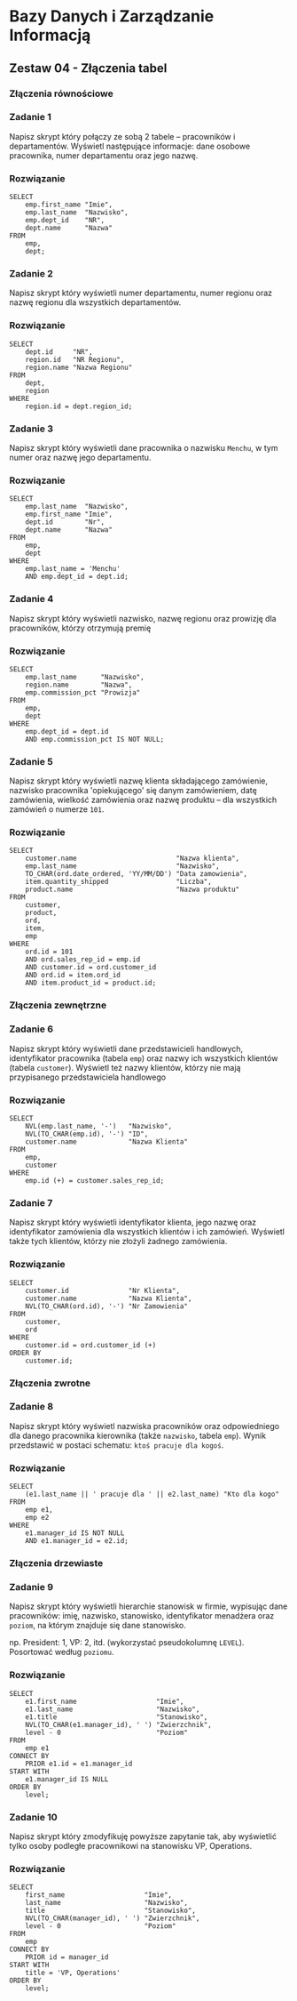 # Bazy Danych i Zarządzanie Informacją

## Zestaw 04 - Złączenia tabel

### Złączenia równościowe

### Zadanie 1

Napisz skrypt który połączy ze sobą 2 tabele – pracowników i departamentów. Wyświetl następujące informacje: dane osobowe pracownika, numer departamentu oraz jego nazwę.

### Rozwiązanie

```
SELECT
    emp.first_name "Imie",
    emp.last_name  "Nazwisko",
    emp.dept_id    "NR",
    dept.name      "Nazwa"
FROM
    emp,
    dept;
```

### Zadanie 2

Napisz skrypt który wyświetli numer departamentu, numer regionu oraz nazwę regionu dla wszystkich departamentów.

### Rozwiązanie

```
SELECT
    dept.id     "NR",
    region.id   "NR Regionu",
    region.name "Nazwa Regionu"
FROM
    dept,
    region
WHERE
    region.id = dept.region_id;
```

### Zadanie 3

Napisz skrypt który wyświetli dane pracownika o nazwisku ```Menchu```, w tym numer oraz nazwę jego departamentu.

### Rozwiązanie

```
SELECT
    emp.last_name  "Nazwisko",
    emp.first_name "Imie",
    dept.id        "Nr",
    dept.name      "Nazwa"
FROM
    emp,
    dept
WHERE
    emp.last_name = 'Menchu'
    AND emp.dept_id = dept.id;
```

### Zadanie 4

Napisz skrypt który wyświetli nazwisko, nazwę regionu oraz prowizję dla pracowników, którzy otrzymują premię

### Rozwiązanie

```
SELECT
    emp.last_name      "Nazwisko",
    region.name        "Nazwa",
    emp.commission_pct "Prowizja"
FROM
    emp,
    dept
WHERE
    emp.dept_id = dept.id
    AND emp.commission_pct IS NOT NULL;
```

### Zadanie 5

Napisz skrypt który wyświetli nazwę klienta składającego zamówienie, nazwisko pracownika 'opiekującego' się danym zamówieniem, datę zamówienia, wielkość zamówienia oraz nazwę produktu – dla wszystkich zamówień o numerze ```101```.

### Rozwiązanie

```
SELECT
    customer.name                         "Nazwa klienta",
    emp.last_name                         "Nazwisko",
    TO_CHAR(ord.date_ordered, 'YY/MM/DD') "Data zamowienia",
    item.quantity_shipped                 "Liczba",
    product.name                          "Nazwa produktu"
FROM
    customer,
    product,
    ord,
    item,
    emp
WHERE
    ord.id = 101
    AND ord.sales_rep_id = emp.id
    AND customer.id = ord.customer_id
    AND ord.id = item.ord_id
    AND item.product_id = product.id;
```

### Złączenia zewnętrzne

### Zadanie 6

Napisz skrypt który wyświetli dane przedstawicieli handlowych, identyfikator pracownika (tabela ```emp```) oraz nazwy ich wszystkich klientów (tabela ```customer```). Wyświetl też nazwy klientów, którzy nie mają przypisanego przedstawiciela handlowego

### Rozwiązanie

```
SELECT
    NVL(emp.last_name, '-')   "Nazwisko",
    NVL(TO_CHAR(emp.id), '-') "ID",
    customer.name             "Nazwa Klienta"
FROM
    emp,
    customer
WHERE
    emp.id (+) = customer.sales_rep_id;
```

### Zadanie 7

Napisz skrypt który wyświetli identyfikator klienta, jego nazwę oraz identyfikator zamówienia dla wszystkich klientów i ich zamówień. Wyświetl także tych klientów, którzy nie złożyli żadnego zamówienia. 

### Rozwiązanie

```
SELECT
    customer.id               "Nr Klienta",
    customer.name             "Nazwa Klienta",
    NVL(TO_CHAR(ord.id), '-') "Nr Zamowienia"
FROM
    customer,
    ord
WHERE
    customer.id = ord.customer_id (+)
ORDER BY
    customer.id;
```

### Złączenia zwrotne

### Zadanie 8

Napisz skrypt który wyświetl nazwiska pracowników oraz odpowiedniego dla danego pracownika kierownika (także ```nazwisko```, tabela ```emp```). Wynik przedstawić w postaci schematu: ```ktoś pracuje dla kogoś```. 

### Rozwiązanie

```
SELECT
    (e1.last_name || ' pracuje dla ' || e2.last_name) "Kto dla kogo"
FROM
    emp e1,
    emp e2
WHERE
    e1.manager_id IS NOT NULL
    AND e1.manager_id = e2.id;
```

### Złączenia drzewiaste

### Zadanie 9

Napisz skrypt który wyświetli hierarchie stanowisk w firmie, wypisując dane pracowników: imię, nazwisko, stanowisko, identyfikator menadżera oraz ```poziom```, na którym znajduje się dane stanowisko.

np. President: 1, VP: 2, itd. (wykorzystać pseudokolumnę ```LEVEL```). Posortować według ```poziomu```.

### Rozwiązanie

```
SELECT
    e1.first_name                    "Imie",
    e1.last_name                     "Nazwisko",
    e1.title                         "Stanowisko",
    NVL(TO_CHAR(e1.manager_id), ' ') "Zwierzchnik",
    level - 0                        "Poziom"
FROM
    emp e1
CONNECT BY
    PRIOR e1.id = e1.manager_id
START WITH 
    e1.manager_id IS NULL
ORDER BY
    level;
```

### Zadanie 10

Napisz skrypt który zmodyfikuję powyższe zapytanie tak, aby wyświetlić tylko osoby podległe pracownikowi na stanowisku VP, Operations.

### Rozwiązanie

```
SELECT
    first_name                    "Imie",
    last_name                     "Nazwisko",
    title                         "Stanowisko",
    NVL(TO_CHAR(manager_id), ' ') "Zwierzchnik",
    level - 0                     "Poziom"
FROM
    emp 
CONNECT BY
    PRIOR id = manager_id
START WITH
    title = 'VP, Operations'
ORDER BY
    level;
```
